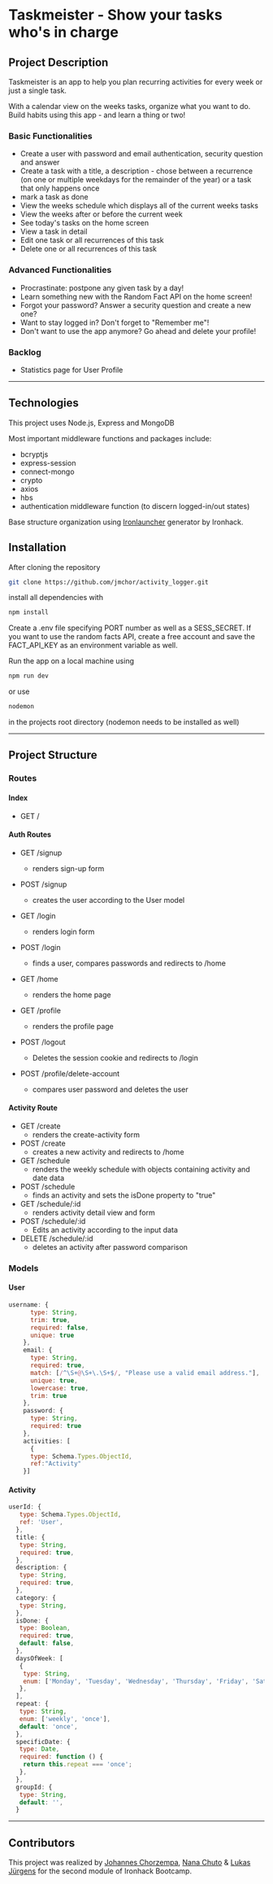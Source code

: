 # Taskmeister - Show your tasks who's in charge

## Project Description

Taskmeister is an app to help you plan recurring activities for every week or just a single task.

With a calendar view on the weeks tasks, organize what you want to do. Build habits using this app - and learn a thing or two!

### Basic Functionalities

- Create a user with password and email authentication, security question and answer
- Create a task with a title, a description - chose between a recurrence (on one or multiple weekdays for the remainder of the year) or a task that only happens once
- mark a task as done
- View the weeks schedule which displays all of the current weeks tasks
- View the weeks after or before the current week
- See today's tasks on the home screen
- View a task in detail
- Edit one task or all recurrences of this task
- Delete one or all recurrences of this task

### Advanced Functionalities

- Procrastinate: postpone any given task by a day!
- Learn something new with the Random Fact API on the home screen!
- Forgot your password? Answer a security question and create a new one?
- Want to stay logged in? Don't forget to "Remember me"!
- Don't want to use the app anymore? Go ahead and delete your profile!

### Backlog

- Statistics page for User Profile

---

## Technologies

This project uses Node.js, Express and MongoDB

Most important middleware functions and packages include:

- bcryptjs
- express-session
- connect-mongo
- crypto
- axios
- hbs
- authentication middleware function (to discern logged-in/out states)

Base structure organization using [Ironlauncher](https://www.npmjs.com/package/ironlauncher) generator by Ironhack.

## Installation

After cloning the repository

```bash
git clone https://github.com/jmchor/activity_logger.git
```

install all dependencies with

```bash
npm install
```

Create a .env file specifying PORT number as well as a SESS_SECRET. If you want to use the random facts API, create a free account and save the FACT_API_KEY as an environment variable as well.

Run the app on a local machine using

```bash
npm run dev
```

or use

```bash
nodemon
```

in the projects root directory (nodemon needs to be installed as well)

---

## Project Structure

### Routes

#### Index

- GET /

#### Auth Routes

- GET /signup
     - renders sign-up form
- POST /signup
     - creates the user according to the User model
- GET /login
     - renders login form
- POST /login
     - finds a user, compares passwords and redirects to /home
- GET /home
     - renders the home page
- GET /profile

     - renders the profile page

- POST /logout
     - Deletes the session cookie and redirects to /login
- POST /profile/delete-account
     - compares user password and deletes the user

#### Activity Route

- GET /create
     - renders the create-activity form
- POST /create
     - creates a new activity and redirects to /home
- GET /schedule
     - renders the weekly schedule with objects containing activity and date data
- POST /schedule
     - finds an activity and sets the isDone property to "true"
- GET /schedule/:id
     - renders activity detail view and form
- POST /schedule/:id
     - Edits an activity according to the input data
- DELETE /schedule/:id
     - deletes an activity after password comparison

### Models

#### User

```javascript
username: {
      type: String,
      trim: true,
      required: false,
      unique: true
    },
    email: {
      type: String,
      required: true,
      match: [/^\S+@\S+\.\S+$/, "Please use a valid email address."],
      unique: true,
      lowercase: true,
      trim: true
    },
    password: {
      type: String,
      required: true
    },
    activities: [
      {
      type: Schema.Types.ObjectId,
      ref:"Activity"
    }]
```

#### Activity

```javascript
userId: {
   type: Schema.Types.ObjectId,
   ref: 'User',
  },
  title: {
   type: String,
   required: true,
  },
  description: {
   type: String,
   required: true,
  },
  category: {
   type: String,
  },
  isDone: {
   type: Boolean,
   required: true,
   default: false,
  },
  daysOfWeek: [
   {
    type: String,
    enum: ['Monday', 'Tuesday', 'Wednesday', 'Thursday', 'Friday', 'Saturday', 'Sunday'],
   },
  ],
  repeat: {
   type: String,
   enum: ['weekly', 'once'],
   default: 'once',
  },
  specificDate: {
   type: Date,
   required: function () {
    return this.repeat === 'once';
   },
  },
  groupId: {
   type: String,
   default: '',
  }
```

---

## Contributors

This project was realized by [Johannes Chorzempa](https://github.com/jmchor), [Nana Chuto](https://github.com/nncht) & [Lukas Jürgens](https://github.com/lukasmerlin) for the second module of Ironhack Bootcamp.
